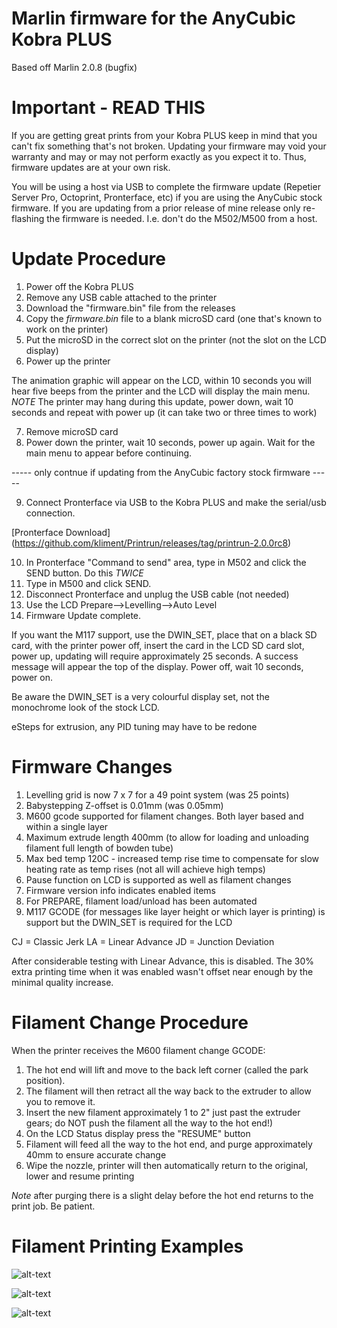 # Marlin firmware for the AnyCubic Kobra PLUS
Based off Marlin 2.0.8 (bugfix)

# Important - READ THIS

If you are getting great prints from your Kobra PLUS keep in mind that you can't fix something that's not broken. Updating your firmware may void your warranty and may or may not perform exactly as you expect it to. Thus, firmware updates are at your own risk.

You will be using a host via USB to complete the firmware update (Repetier Server Pro, Octoprint, Pronterface, etc) if you are using the AnyCubic stock firmware. If you are updating from a prior release of mine release only re-flashing the firmware is needed. I.e. don't do the M502/M500 from a host.

# Update Procedure

1. Power off the Kobra PLUS
2. Remove any USB cable attached to the printer
3. Download the "firmware.bin" file from the releases
4. Copy the *firmware.bin* file to a blank microSD card (one that's known to work on the printer)
5. Put the microSD in the correct slot on the printer (not the slot on the LCD display)
6. Power up the printer

The animation graphic will appear on the LCD, within 10 seconds you will hear five beeps from the printer and the LCD will display the main menu.
*NOTE* The printer may hang during this update, power down, wait 10 seconds and repeat with power up (it can take two or three times to work)

7. Remove microSD card
8. Power down the printer, wait 10 seconds, power up again. Wait for the main menu to appear before continuing.

----- only contnue if updating from the AnyCubic factory stock firmware -----

9. Connect Pronterface via USB to the Kobra PLUS and make the serial/usb connection.

[Pronterface Download] (https://github.com/kliment/Printrun/releases/tag/printrun-2.0.0rc8)

10. In Pronterface "Command to send" area, type in M502 and click the SEND button. Do this *TWICE*
11. Type in M500 and click SEND.
12. Disconnect Pronterface and unplug the USB cable (not needed)
13. Use the LCD Prepare-->Levelling-->Auto Level
14. Firmware Update complete.

If you want the M117 support, use the DWIN_SET, place that on a black SD card, with the printer power off, insert the card in the LCD SD card slot, power up, updating will require approximately 25 seconds. A success message will appear the top of the display. Power off, wait 10 seconds, power on.

Be aware the DWIN_SET is a very colourful display set, not the monochrome look of the stock LCD.

eSteps for extrusion, any PID tuning may have to be redone

# Firmware Changes

1. Levelling grid is now 7 x 7 for a 49 point system (was 25 points)
2. Babystepping Z-offset is 0.01mm (was 0.05mm)
3. M600 gcode supported for filament changes. Both layer based and within a single layer
4. Maximum extrude length 400mm (to allow for loading and unloading filament full length of bowden tube)
5. Max bed temp 120C - increased temp rise time to compensate for slow heating rate as temp rises (not all will achieve high temps)
6. Pause function on LCD is supported as well as filament changes
7. Firmware version info indicates enabled items
8. For PREPARE, filament load/unload has been automated
9. M117 GCODE (for messages like layer height or which layer is printing) is support but the DWIN_SET is required for the LCD

CJ = Classic Jerk
LA = Linear Advance
JD = Junction Deviation

After considerable testing with Linear Advance, this is disabled. The 30% extra printing time when it was enabled wasn't offset near enough by the minimal quality increase.

# Filament Change Procedure

When the printer receives the M600 filament change GCODE:
1. The hot end will lift and move to the back left corner (called the park position).
2. The filament will then retract all the way back to the extruder to allow you to remove it.
3. Insert the new filament approximately 1 to 2" just past the extruder gears; do NOT push the filament all the way to the hot end!)
4. On the LCD Status display press the "RESUME" button
5. Filament will feed all the way to the hot end, and purge approximately 40mm to ensure accurate change
6. Wipe the nozzle, printer will then automatically return to the original, lower and resume printing

*Note* after purging there is a slight delay before the hot end returns to the print job. Be patient.

# Filament Printing Examples

![alt-text](https://github.com/wabbitguy/Kobra_Max/blob/master/images/layer_change.jpg)

![alt-text](https://github.com/wabbitguy/Kobra_Max/blob/master/images/single_layer_change.jpg)

![alt-text](https://github.com/wabbitguy/Kobra_Max/blob/master/images/end_result.jpg)
